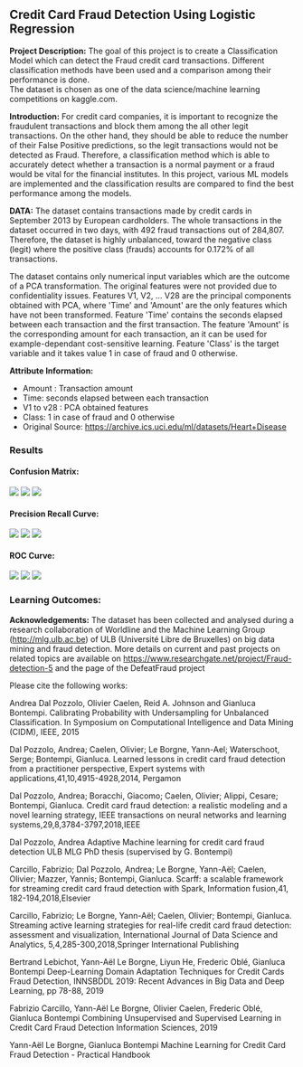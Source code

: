 ## Credit Card Fraud Detection Using Logistic Regression

**Project Description:** The goal of this project is to create a Classification Model which can detect the Fraud credit card transactions. Different classification methods have been used and a comparison among their performance is done.  
The dataset is chosen as one of the data science/machine learning competitions on kaggle.com.

**Introduction:** For credit card companies, it is important to recognize the fraudulent transactions and block them among the all other legit transactions. On the other hand, they should be able to reduce the number of their False Positive predictions, so the legit transactions would not be detected as Fraud. Therefore, a classification method which is able to accurately detect whether a transaction is a normal payment or a fraud would be vital for the financial institutes. 
In this project, various ML models are implemented and the classification results are compared to find the best performance among the models.      


**DATA:** The dataset contains transactions made by credit cards in September 2013 by European cardholders.
The whole transactions in the dataset occurred in two days, with 492 fraud transactions out of 284,807. Therefore, the dataset is highly unbalanced, toward the negative class (legit) where the positive class (frauds) accounts for 0.172% of all transactions.

The dataset contains only numerical input variables which are the outcome of a PCA transformation. The original features were not provided due to confidentiality issues. Features V1, V2, … V28 are the principal components obtained with PCA, where 'Time' and 'Amount' are the only features which have not been transformed. Feature 'Time' contains the seconds elapsed between each transaction and the first transaction. The feature 'Amount' is the corresponding amount for each transaction, an it can be used for example-dependant cost-sensitive learning. Feature 'Class' is the target variable and it takes value 1 in case of fraud and 0 otherwise.

**Attribute Information:**
- Amount : Transaction amount
- Time: seconds elapsed between each transaction 
- V1 to v28 : PCA obtained features  
- Class: 1 in case of fraud and 0 otherwise
- Original Source: https://archive.ics.uci.edu/ml/datasets/Heart+Disease


### Results

#### Confusion Matrix:

<img src="CNF_matrix_RFC.png?raw=true"/>
<img src="CNF_matrix_XGB.png?raw=true"/>
<img src="CNF_matrix_SVC.png?raw=true"/>

#### Precision Recall Curve:

<!--img src="images/Logistic%20Regression/precision_recall_curve.png?raw=true"/-->
<img src="precision_recall_curve_RFC.png?raw=true"/>
<img src="precision_recall_curve_XGB.png?raw=true"/>
<img src="precision_recall_curve_SVC.png?raw=true"/>

#### ROC Curve:

<img src="ROC_curve_RFC.png?raw=true"/>
<img src="ROC_curve_XGB.png?raw=true"/>
<img src="ROC_curve_SVC.png?raw=true"/>

### Learning Outcomes:

**Acknowledgements:**
The dataset has been collected and analysed during a research collaboration of Worldline and the Machine Learning Group (http://mlg.ulb.ac.be) of ULB (Université Libre de Bruxelles) on big data mining and fraud detection.
More details on current and past projects on related topics are available on https://www.researchgate.net/project/Fraud-detection-5 and the page of the DefeatFraud project

Please cite the following works:

Andrea Dal Pozzolo, Olivier Caelen, Reid A. Johnson and Gianluca Bontempi. Calibrating Probability with Undersampling for Unbalanced Classification. In Symposium on Computational Intelligence and Data Mining (CIDM), IEEE, 2015

Dal Pozzolo, Andrea; Caelen, Olivier; Le Borgne, Yann-Ael; Waterschoot, Serge; Bontempi, Gianluca. Learned lessons in credit card fraud detection from a practitioner perspective, Expert systems with applications,41,10,4915-4928,2014, Pergamon

Dal Pozzolo, Andrea; Boracchi, Giacomo; Caelen, Olivier; Alippi, Cesare; Bontempi, Gianluca. Credit card fraud detection: a realistic modeling and a novel learning strategy, IEEE transactions on neural networks and learning systems,29,8,3784-3797,2018,IEEE

Dal Pozzolo, Andrea Adaptive Machine learning for credit card fraud detection ULB MLG PhD thesis (supervised by G. Bontempi)

Carcillo, Fabrizio; Dal Pozzolo, Andrea; Le Borgne, Yann-Aël; Caelen, Olivier; Mazzer, Yannis; Bontempi, Gianluca. Scarff: a scalable framework for streaming credit card fraud detection with Spark, Information fusion,41, 182-194,2018,Elsevier

Carcillo, Fabrizio; Le Borgne, Yann-Aël; Caelen, Olivier; Bontempi, Gianluca. Streaming active learning strategies for real-life credit card fraud detection: assessment and visualization, International Journal of Data Science and Analytics, 5,4,285-300,2018,Springer International Publishing

Bertrand Lebichot, Yann-Aël Le Borgne, Liyun He, Frederic Oblé, Gianluca Bontempi Deep-Learning Domain Adaptation Techniques for Credit Cards Fraud Detection, INNSBDDL 2019: Recent Advances in Big Data and Deep Learning, pp 78-88, 2019

Fabrizio Carcillo, Yann-Aël Le Borgne, Olivier Caelen, Frederic Oblé, Gianluca Bontempi Combining Unsupervised and Supervised Learning in Credit Card Fraud Detection Information Sciences, 2019

Yann-Aël Le Borgne, Gianluca Bontempi Machine Learning for Credit Card Fraud Detection - Practical Handbook
